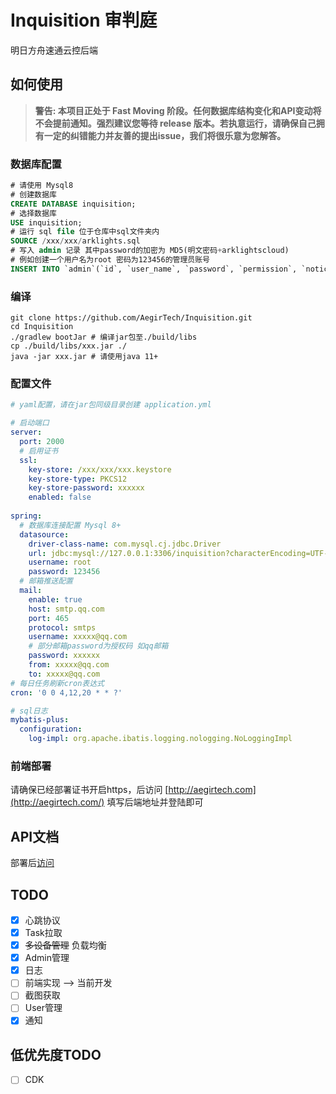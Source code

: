 # Inquisition 审判庭
明日方舟速通云控后端

## 如何使用

> **警告: 本项目正处于 Fast Moving 阶段。任何数据库结构变化和API变动将不会提前通知。强烈建议您等待 release 版本。若执意运行，请确保自己拥有一定的纠错能力并友善的提出issue，我们将很乐意为您解答。**

### 数据库配置

```sql
# 请使用 Mysql8
# 创建数据库
CREATE DATABASE inquisition;
# 选择数据库
USE inquisition;
# 运行 sql file 位于仓库中sql文件夹内
SOURCE /xxx/xxx/arklights.sql
# 写入 admin 记录 其中password的加密为 MD5(明文密码+arklightscloud)
# 例如创建一个用户名为root 密码为123456的管理员账号
INSERT INTO `admin`(`id`, `user_name`, `password`, `permission`, `notice`, `delete`) VALUES (1, 'root', '7966fd2201810e386e8407feaf09b4ea', 'root', '{}', 0);
```

### 编译

```shell
git clone https://github.com/AegirTech/Inquisition.git
cd Inquisition
./gradlew bootJar # 编译jar包至./build/libs
cp ./build/libs/xxx.jar ./
java -jar xxx.jar # 请使用java 11+
```



### 配置文件

```yaml
# yaml配置，请在jar包同级目录创建 application.yml 

# 启动端口
server:
  port: 2000
  # 启用证书
  ssl:
    key-store: /xxx/xxx/xxx.keystore
    key-store-type: PKCS12
    key-store-password: xxxxxx
    enabled: false
    
spring:
  # 数据库连接配置 Mysql 8+
  datasource:
    driver-class-name: com.mysql.cj.jdbc.Driver
    url: jdbc:mysql://127.0.0.1:3306/inquisition?characterEncoding=UTF-8
    username: root
    password: 123456
  # 邮箱推送配置
  mail:
    enable: true
    host: smtp.qq.com
    port: 465
    protocol: smtps
    username: xxxxx@qq.com
    # 部分邮箱password为授权码 如qq邮箱
    password: xxxxxx
    from: xxxxx@qq.com
    to: xxxxx@qq.com
# 每日任务刷新cron表达式
cron: '0 0 4,12,20 * * ?'

# sql日志
mybatis-plus:
  configuration:
    log-impl: org.apache.ibatis.logging.nologging.NoLoggingImpl
```

### 前端部署

请确保已经部署证书开启https，后访问 [http://aegirtech.com](http://aegirtech.com/) 填写后端地址并登陆即可

## API文档

部署后[访问](http://127.0.0.1:2000/swagger-ui/index.html)

## TODO

- [x] 心跳协议
- [x] Task拉取
- [x] ~~多设备管理~~ 负载均衡
- [x] Admin管理
- [x] 日志
- [ ] 前端实现 --> 当前开发
- [ ] 截图获取
- [ ] User管理
- [x] 通知

## 低优先度TODO

- [ ] CDK
